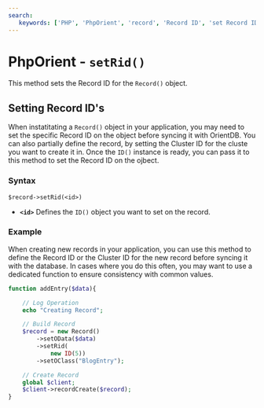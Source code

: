 ```yaml
---
search:
   keywords: ['PHP', 'PhpOrient', 'record', 'Record ID', 'set Record ID', 'setRid']
---
```


# PhpOrient - `setRid()`

This method sets the Record ID for the `Record()` object.

## Setting Record ID's

When instatitating a `Record()` object in your application, you may need to set the specific Record ID on the object before syncing it with OrientDB.  You can also partially define the record, by setting the Cluster ID for the cluste you want to create it in.  Once the `ID()` instance is ready, you can pass it to this method to set the Record ID on the ojbect.

### Syntax

```
$record->setRid(<id>)
```

- **`<id>`** Defines the `ID()` object you want to set on the record.

### Example

When creating new records in your application, you can use this method to define the Record ID or the Cluster ID for the new record before syncing it with the database.  In cases where you do this often, you may want to use a dedicated function to ensure consistency with common values.

```php
function addEntry($data){

	// Log Operation
	echo "Creating Record";

	// Build Record
	$record = new Record()
		->setOData($data)
		->setRid(
			new ID(5))
		->setOClass("BlogEntry");

	// Create Record
	global $client;
	$client->recordCreate($record);
}
```
